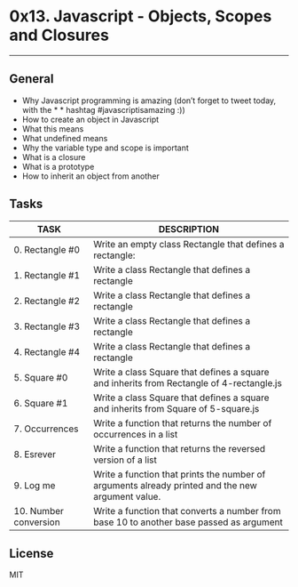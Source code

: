 # 0x13. Javascript - Objects, Scopes and Closures
---
## General
* Why Javascript programming is amazing (don’t forget to tweet today, with the * * hashtag #javascriptisamazing :))
* How to create an object in Javascript
* What this means
* What undefined means
* Why the variable type and scope is important
* What is a closure
* What is a prototype
* How to inherit an object from another
## Tasks
|TASK|DESCRIPTION|
|--|--|
|0. Rectangle #0 |Write an empty class Rectangle that defines a rectangle:|
|1. Rectangle #1 |Write a class Rectangle that defines a rectangle|
|2. Rectangle #2 |Write a class Rectangle that defines a rectangle|
|3. Rectangle #3|Write a class Rectangle that defines a rectangle|
|4. Rectangle #4 |Write a class Rectangle that defines a rectangle|
|5. Square #0 |Write a class Square that defines a square and inherits from Rectangle of 4-rectangle.js|
|6. Square #1 |Write a class Square that defines a square and inherits from Square of 5-square.js|
|7. Occurrences |Write a function that returns the number of occurrences in a list|
|8. Esrever |Write a function that returns the reversed version of a list|
|9. Log me|Write a function that prints the number of arguments already printed and the new argument value.|
|10. Number conversion|Write a function that converts a number from base 10 to another base passed as argument|

## License
MIT
